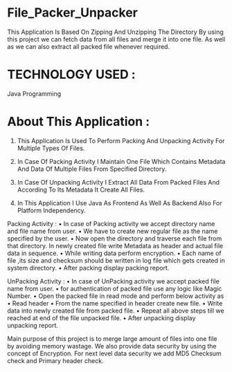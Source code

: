 # File_Packer_Unpacker

This Application Is Based On Zipping And Unzipping The Directory
By using this project we can fetch data from all files and merge it into one file. As well
as we can also extract all packed file whenever required.

# TECHNOLOGY USED : 
Java Programming

# About This Application :

1) This Application Is Used To Perform Packing And Unpacking Activity For Multiple Types Of Files. 

2) In Case Of Packing Activity I Maintain One File Which Contains Metadata And Data Of Multiple Files From Specified Directory. 

3) In Case Of Unpacking Activity I Extract All Data From Packed Files And According To Its Metadata It Create All Files. 

4) In This Application I Use Java As Frontend As Well As Backend Also For Platform Independency.

Packing Activity :
• In case of Packing activity we accept directory name and file name from user.
• We have to create new regular file as the name specified by the user.
• Now open the directory and traverse each file from that directory. In newly created file
write Metadata as header and actual file data in sequence.
• While writing data perform encryption.
• Each name of file ,its size and checksum should be written in log file which gets
created in system directory.
• After packing display packing report.

UnPacking Activity :
• In case of UnPacking activity we accept packed file name from user.
• for authentication of packed file use any logic like Magic Number.
• Open the packed file in read mode and perform below activity as
• Read header
• From the name specified in header create new file.
• Write data into newly created file from packed file.
• Repeat all above steps till we reached at end of the file unpacked file.
• After unpacking display unpacking report.

Main purpose of this project is to merge large amount of files into one file by avoiding
memory wastage.
We also provide data security by using the concept of Encryption.
For next level data security we add MD5 Checksum check and Primary header check.
